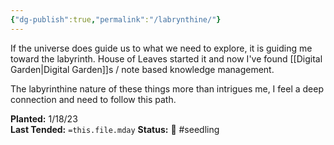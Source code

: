 ```yaml
---
{"dg-publish":true,"permalink":"/labrynthine/"}
---
```



If the universe does guide us to what we need to explore, it is guiding me toward the labyrinth. House of Leaves started it and now I've found [[Digital Garden\|Digital Garden]]s / note based knowledge management. 

The labyrinthine nature of these things more than intrigues me, I feel a deep connection and need to follow this path.

**Planted:** 1/18/23  
**Last Tended:** `=this.file.mday`
**Status:** 🌱  #seedling 